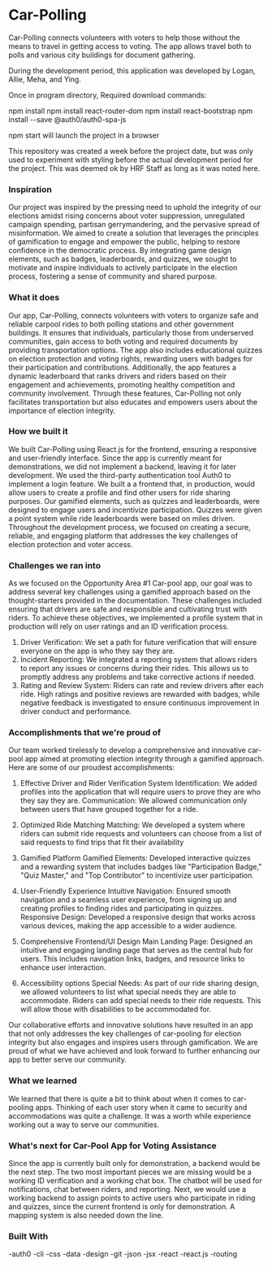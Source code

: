 # **Car-Polling**

Car-Polling connects volunteers with voters to help those without the means to travel in getting access to voting. The app allows travel both to polls and various city buildings for document gathering.

During the development period, this application was developed by Logan, Allie, Meha, and Ying.

Once in program directory,
Required download commands:

npm install
npm install react-router-dom
npm install react-bootstrap
npm install --save @auth0/auth0-spa-js

npm start will launch the project in a browser

This repository was created a week before the project date, but was only used to experiment with styling before the actual development period for the project. This was deemed ok by HRF Staff as long as it was noted here.


### **Inspiration**
Our project was inspired by the pressing need to uphold the integrity of our elections amidst rising concerns about voter suppression, unregulated campaign spending, partisan gerrymandering, and the pervasive spread of misinformation. We aimed to create a solution that leverages the principles of gamification to engage and empower the public, helping to restore confidence in the democratic process. By integrating game design elements, such as badges, leaderboards, and quizzes, we sought to motivate and inspire individuals to actively participate in the election process, fostering a sense of community and shared purpose.

### **What it does**
Our app, Car-Polling, connects volunteers with voters to organize safe and reliable carpool rides to both polling stations and other government buildings. It ensures that individuals, particularly those from underserved communities, gain access to both voting and required documents by providing transportation options. The app also includes educational quizzes on election protection and voting rights, rewarding users with badges for their participation and contributions. Additionally, the app features a dynamic leaderboard that ranks drivers and riders based on their engagement and achievements, promoting healthy competition and community involvement. Through these features, Car-Polling not only facilitates transportation but also educates and empowers users about the importance of election integrity.

### **How we built it**
We built Car-Polling using React.js for the frontend, ensuring a responsive and user-friendly interface. Since the app is currently meant for demonstrations, we did not implement a backend, leaving it for later development. We used the third-party authentication tool Auth0 to implement a login feature. We built a a frontend that, in production, would allow users to create a profile and find other users for ride sharing purposes. Our gamified elements, such as quizzes and leaderboards, were designed to engage users and incentivize participation. Quizzes were given a point system while ride leaderboards were based on miles driven. Throughout the development process, we focused on creating a secure, reliable, and engaging platform that addresses the key challenges of election protection and voter access.

### **Challenges we ran into**
As we focused on the Opportunity Area #1 Car-pool app, our goal was to address several key challenges using a gamified approach based on the thought-starters provided in the documentation. These challenges included ensuring that drivers are safe and responsible and cultivating trust with riders. To achieve these objectives, we implemented a profile system that in production will rely on user ratings and an ID verification process.

1. Driver Verification: We set a path for future verification that will ensure everyone on the app is who they say they are.
2. Incident Reporting: We integrated a reporting system that allows riders to report any issues or concerns during their rides. This allows us to promptly address any problems and take corrective actions if needed.
3. Rating and Review System: Riders can rate and review drivers after each ride. High ratings and positive reviews are rewarded with badges, while negative feedback is investigated to ensure continuous improvement in driver conduct and performance.

### **Accomplishments that we're proud of**
Our team worked tirelessly to develop a comprehensive and innovative car-pool app aimed at promoting election integrity through a gamified approach. Here are some of our proudest accomplishments:

1. Effective Driver and Rider Verification System Identification: We added profiles into the application that will require users to prove they are who they say they are. Communication: We allowed communication only between users that have grouped together for a ride.

2. Optimized Ride Matching Matching: We developed a system where riders can submit ride requests and volunteers can choose from a list of said requests to find trips that fit their availability

3. Gamified Platform Gamified Elements: Developed interactive quizzes and a rewarding system that includes badges like "Participation Badge," "Quiz Master," and "Top Contributor" to incentivize user participation.

4. User-Friendly Experience Intuitive Navigation: Ensured smooth navigation and a seamless user experience, from signing up and creating profiles to finding rides and participating in quizzes. Responsive Design: Developed a responsive design that works across various devices, making the app accessible to a wider audience.

5. Comprehensive Frontend/UI Design Main Landing Page: Designed an intuitive and engaging landing page that serves as the central hub for users. This includes navigation links, badges, and resource links to enhance user interaction.

6. Accessibility options Special Needs: As part of our ride sharing design, we allowed volunteers to list what special needs they are able to accommodate. Riders can add special needs to their ride requests. This will allow those with disabilities to be accommodated for.

Our collaborative efforts and innovative solutions have resulted in an app that not only addresses the key challenges of car-pooling for election integrity but also engages and inspires users through gamification. We are proud of what we have achieved and look forward to further enhancing our app to better serve our community.

### **What we learned**
We learned that there is quite a bit to think about when it comes to car-pooling apps. Thinking of each user story when it came to security and accommodations was quite a challenge. It was a worth while experience working out a way to serve our communities.

### **What's next for Car-Pool App for Voting Assistance**
Since the app is currently built only for demonstration, a backend would be the next step. The two most important pieces we are missing would be a working ID verification and a working chat box. The chatbot will be used for notifications, chat between riders, and reporting. Next, we would use a working backend to assign points to active users who participate in riding and quizzes, since the current frontend is only for demonstration. A mapping system is also needed down the line.

### **Built With**
-auth0
-cli
-css
-data
-design
-git
-json
-jsx
-react
-react.js
-routing

